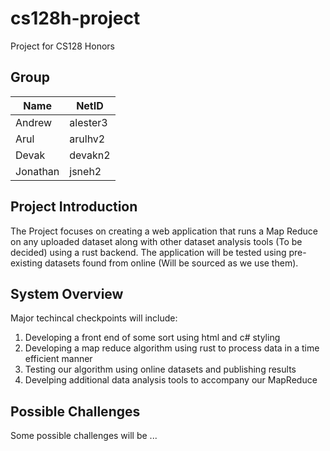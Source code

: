# cs128h-project
Project for CS128 Honors

## Group
| Name | NetID |
| ------------- | ------------- |
| Andrew | alester3 |
| Arul | arulhv2 |
| Devak | devakn2 |
| Jonathan | jsneh2 |

## Project Introduction
The Project focuses on creating a web application that runs a Map Reduce on any uploaded dataset along with other dataset analysis tools (To be decided) using a rust backend. The application will be tested using pre-existing datasets found from online (Will be sourced as we use them).

## System Overview
Major techincal checkpoints will include:
1) Developing a front end of some sort using html and c# styling
2) Developing a map reduce algorithm using rust to process data in a time efficient manner
3) Testing our algorithm using online datasets and publishing results
4) Develping additional data analysis tools to accompany our MapReduce

## Possible Challenges

Some possible challenges will be ...

